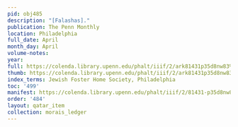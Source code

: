 ```yaml
---
pid: obj485
description: "[Falashas]."
publication: The Penn Monthly
location: Philadelphia
full_date: April
month_day: April
volume-notes:
year:
full: https://colenda.library.upenn.edu/phalt/iiif/2/ark81431p35d8nw83%2FSHA256E-s6577893--c904bb33e7f7306b6255b1c18d4987648234f92cd70d2fa8211c3452c741909e.jpeg/full/3500,/0/default.jpg
thumb: https://colenda.library.upenn.edu/phalt/iiif/2/ark81431p35d8nw83%2FSHA256E-s6577893--c904bb33e7f7306b6255b1c18d4987648234f92cd70d2fa8211c3452c741909e.jpeg/full/!200,200/0/default.jpg
index_terms: Jewish Foster Home Society, Philadelphia
toc: '499'
manifest: https://colenda.library.upenn.edu/phalt/iiif/2/81431-p35d8nw83/manifest
order: '484'
layout: qatar_item
collection: morais_ledger
---
```

